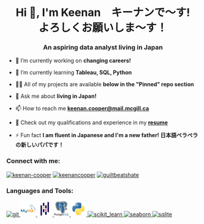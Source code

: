 <h1 align="center">Hi 👋, I'm Keenan　キーナンで〜す!　よろしくお願いしま〜す！</h1>
<h3 align="center">An aspiring data analyst living in Japan</h3>

- 🔭 I’m currently working on **changing careers!**

- 🌱 I’m currently learning **Tableau, SQL, Python**

- 👨‍💻 All of my projects are available **below in the "Pinned" repo section**

- 💬 Ask me about **living in Japan!**

- 📫 How to reach me **keenan.cooper@mail.mcgill.ca**

- 📄 Check out my qualifications and experience in my **[resume](https://github.com/keenan-cooper/resume/blob/main/Cooper_CV_220111.pdf)**

- ⚡ Fun fact **I am fluent in Japanese and I'm a new father! 日本語ペラペラの新しいパパです！**

<h3 align="left">Connect with me:</h3>
<p align="left">
<a href="https://linkedin.com/in/keenan-cooper" target="blank"><img align="center" src="https://raw.githubusercontent.com/rahuldkjain/github-profile-readme-generator/master/src/images/icons/Social/linked-in-alt.svg" alt="keenan-cooper" height="30" width="40" /></a>
<a href="https://kaggle.com/keenancooper" target="blank"><img align="center" src="https://raw.githubusercontent.com/rahuldkjain/github-profile-readme-generator/master/src/images/icons/Social/kaggle.svg" alt="keenancooper" height="30" width="40" /></a>
<a href="https://www.hackerrank.com/guiltbeatshate" target="blank"><img align="center" src="https://raw.githubusercontent.com/rahuldkjain/github-profile-readme-generator/master/src/images/icons/Social/hackerrank.svg" alt="guiltbeatshate" height="30" width="40" /></a>
</p>

<h3 align="left">Languages and Tools:</h3>
<p align="left"> <a href="https://git-scm.com/" target="_blank" rel="noreferrer"> <img src="https://www.vectorlogo.zone/logos/git-scm/git-scm-icon.svg" alt="git" width="40" height="40"/> </a> <a href="https://www.mysql.com/" target="_blank" rel="noreferrer"> <img src="https://raw.githubusercontent.com/devicons/devicon/master/icons/mysql/mysql-original-wordmark.svg" alt="mysql" width="40" height="40"/> </a> <a href="https://pandas.pydata.org/" target="_blank" rel="noreferrer"> <img src="https://raw.githubusercontent.com/devicons/devicon/2ae2a900d2f041da66e950e4d48052658d850630/icons/pandas/pandas-original.svg" alt="pandas" width="40" height="40"/> </a> <a href="https://www.postgresql.org" target="_blank" rel="noreferrer"> <img src="https://raw.githubusercontent.com/devicons/devicon/master/icons/postgresql/postgresql-original-wordmark.svg" alt="postgresql" width="40" height="40"/> </a> <a href="https://www.python.org" target="_blank" rel="noreferrer"> <img src="https://raw.githubusercontent.com/devicons/devicon/master/icons/python/python-original.svg" alt="python" width="40" height="40"/> </a> <a href="https://scikit-learn.org/" target="_blank" rel="noreferrer"> <img src="https://upload.wikimedia.org/wikipedia/commons/0/05/Scikit_learn_logo_small.svg" alt="scikit_learn" width="40" height="40"/> </a> <a href="https://seaborn.pydata.org/" target="_blank" rel="noreferrer"> <img src="https://seaborn.pydata.org/_images/logo-mark-lightbg.svg" alt="seaborn" width="40" height="40"/> </a> <a href="https://www.sqlite.org/" target="_blank" rel="noreferrer"> <img src="https://www.vectorlogo.zone/logos/sqlite/sqlite-icon.svg" alt="sqlite" width="40" height="40"/> </a> </p>
